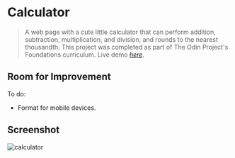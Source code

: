 # Calculator
> A web page with a cute little calculator that can perform addition, subtraction, multiplication, and division, and rounds to the nearest thousandth. This project was completed as part of The Odin Project's Foundations curriculum.
Live demo [_here_](https://doozles411.github.io/Calculator/).

## Room for Improvement
To do:
- Format for mobile devices.

## Screenshot
![calculator](https://user-images.githubusercontent.com/96557009/180591934-24e9ee81-9b47-4c60-a166-7b5f589c1de1.png)
